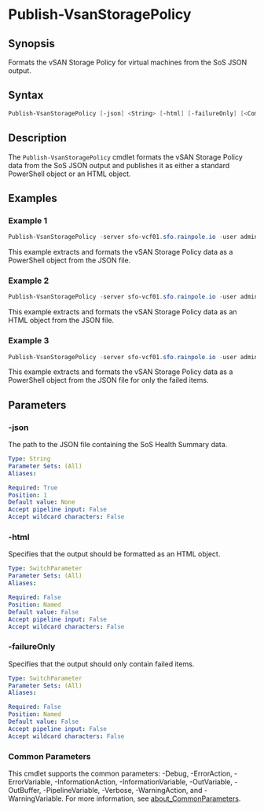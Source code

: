 # Publish-VsanStoragePolicy

## Synopsis

Formats the vSAN Storage Policy for virtual machines from the SoS JSON output.

## Syntax

```powershell
Publish-VsanStoragePolicy [-json] <String> [-html] [-failureOnly] [<CommonParameters>]
```

## Description

The `Publish-VsanStoragePolicy` cmdlet formats the vSAN Storage Policy data from the SoS JSON output and publishes it as either a standard PowerShell object or an HTML object.

## Examples

### Example 1

```powershell
Publish-VsanStoragePolicy -server sfo-vcf01.sfo.rainpole.io -user admin@local -pass VMw@re1!VMw@re1!
```

This example extracts and formats the vSAN Storage Policy data as a PowerShell object from the JSON file.

### Example 2

```powershell
Publish-VsanStoragePolicy -server sfo-vcf01.sfo.rainpole.io -user admin@local -pass VMw@re1!VMw@re1! -html
```

This example extracts and formats the vSAN Storage Policy data as an HTML object from the JSON file.

### Example 3

```powershell
Publish-VsanStoragePolicy -server sfo-vcf01.sfo.rainpole.io -user admin@local -pass VMw@re1!VMw@re1! -failureOnly
```

This example extracts and formats the vSAN Storage Policy data as a PowerShell object from the JSON file for only the failed items.

## Parameters

### -json

The path to the JSON file containing the SoS Health Summary data.

```yaml
Type: String
Parameter Sets: (All)
Aliases:

Required: True
Position: 1
Default value: None
Accept pipeline input: False
Accept wildcard characters: False
```

### -html

Specifies that the output should be formatted as an HTML object.

```yaml
Type: SwitchParameter
Parameter Sets: (All)
Aliases:

Required: False
Position: Named
Default value: False
Accept pipeline input: False
Accept wildcard characters: False
```

### -failureOnly

Specifies that the output should only contain failed items.

```yaml
Type: SwitchParameter
Parameter Sets: (All)
Aliases:

Required: False
Position: Named
Default value: False
Accept pipeline input: False
Accept wildcard characters: False
```

### Common Parameters

This cmdlet supports the common parameters: -Debug, -ErrorAction, -ErrorVariable, -InformationAction, -InformationVariable, -OutVariable, -OutBuffer, -PipelineVariable, -Verbose, -WarningAction, and -WarningVariable. For more information, see [about_CommonParameters](http://go.microsoft.com/fwlink/?LinkID=113216).
